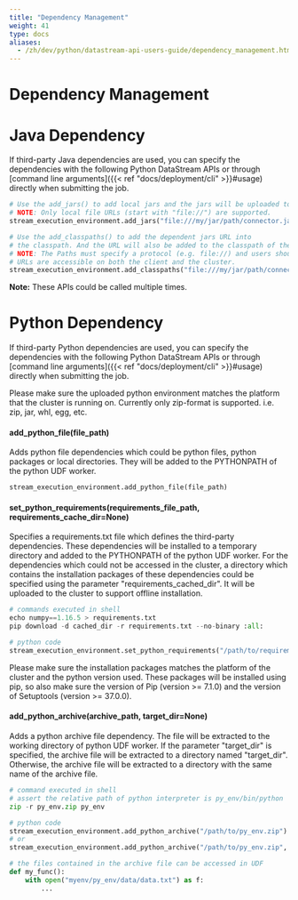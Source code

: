 ```yaml
---
title: "Dependency Management"
weight: 41
type: docs
aliases:
  - /zh/dev/python/datastream-api-users-guide/dependency_management.html
---
```

<!--
Licensed to the Apache Software Foundation (ASF) under one
or more contributor license agreements.  See the NOTICE file
distributed with this work for additional information
regarding copyright ownership.  The ASF licenses this file
to you under the Apache License, Version 2.0 (the
"License"); you may not use this file except in compliance
with the License.  You may obtain a copy of the License at

  http://www.apache.org/licenses/LICENSE-2.0

Unless required by applicable law or agreed to in writing,
software distributed under the License is distributed on an
"AS IS" BASIS, WITHOUT WARRANTIES OR CONDITIONS OF ANY
KIND, either express or implied.  See the License for the
specific language governing permissions and limitations
under the License.
-->

# Dependency Management

# Java Dependency

If third-party Java dependencies are used, you can specify the dependencies with the following Python DataStream APIs or 
through [command line arguments]({{< ref "docs/deployment/cli" >}}#usage) directly when submitting the job.

```python
# Use the add_jars() to add local jars and the jars will be uploaded to the cluster.
# NOTE: Only local file URLs (start with "file://") are supported.
stream_execution_environment.add_jars("file:///my/jar/path/connector.jar", ...)

# Use the add_classpaths() to add the dependent jars URL into
# the classpath. And the URL will also be added to the classpath of the cluster.
# NOTE: The Paths must specify a protocol (e.g. file://) and users should ensure that the 
# URLs are accessible on both the client and the cluster.
stream_execution_environment.add_classpaths("file:///my/jar/path/connector.jar", ...)
```
**Note:** These APIs could be called multiple times.

# Python Dependency

If third-party Python dependencies are used, you can specify the dependencies with the following Python DataStream 
APIs or through [command line arguments]({{< ref "docs/deployment/cli" >}}#usage) directly when submitting the job.

Please make sure the uploaded python environment matches the platform that the cluster is running on. Currently only zip-format is supported. i.e. zip, jar, whl, egg, etc.

#### add_python_file(file_path)

Adds python file dependencies which could be python files, python packages or local directories. They will be added to the PYTHONPATH of the python UDF worker.

```python
stream_execution_environment.add_python_file(file_path)
```

#### set_python_requirements(requirements_file_path, requirements_cache_dir=None)

Specifies a requirements.txt file which defines the third-party dependencies. These dependencies will be installed to a temporary directory and added to the PYTHONPATH of the python UDF worker. For the dependencies which could not be accessed in the cluster, a directory which contains the installation packages of these dependencies could be specified using the parameter "requirements_cached_dir". It will be uploaded to the cluster to support offline installation.

```python
# commands executed in shell
echo numpy==1.16.5 > requirements.txt
pip download -d cached_dir -r requirements.txt --no-binary :all:

# python code
stream_execution_environment.set_python_requirements("/path/to/requirements.txt", "cached_dir")
```

Please make sure the installation packages matches the platform of the cluster and the python version used. These packages will be installed using pip, so also make sure the version of Pip (version >= 7.1.0) and the version of Setuptools (version >= 37.0.0).

#### add_python_archive(archive_path, target_dir=None)

Adds a python archive file dependency. The file will be extracted to the working directory of python UDF worker. If the parameter "target_dir" is specified, the archive file will be extracted to a directory named "target_dir". Otherwise, the archive file will be extracted to a directory with the same name of the archive file.

```python 
# command executed in shell
# assert the relative path of python interpreter is py_env/bin/python
zip -r py_env.zip py_env

# python code
stream_execution_environment.add_python_archive("/path/to/py_env.zip")
# or
stream_execution_environment.add_python_archive("/path/to/py_env.zip", "myenv")

# the files contained in the archive file can be accessed in UDF
def my_func():
    with open("myenv/py_env/data/data.txt") as f:
        ...
```
